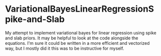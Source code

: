 # VariationalBayesLinearRegressionSpike-and-Slab

My attempt to implement variational bayes for linear regression using spike and slab priors. It may be helpful to look at the code alongside the equations. I'm sure it could be written in a more efficient and vectorized way, but I mostly did it this was to be instructive for myself.
